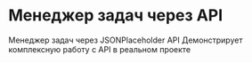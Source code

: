 ﻿# Менеджер задач через API

Менеджер задач через JSONPlaceholder API
Демонстрирует комплексную работу с API в реальном проекте